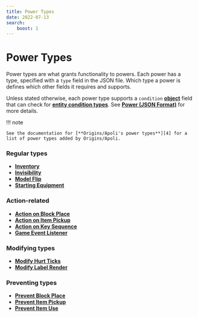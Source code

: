 ```yaml
---
title: Power Types
date: 2022-07-13
search:
    boost: 1
---
```


#   Power Types

Power types are what grants functionality to powers. Each power has a type, specified with a `type` field in the JSON file. Which type a power is defines which other fields it requires and supports.

Unless stated otherwise, each power type supports a `condition` [**object**][1] field that can check for [**entity condition types**][2]. See [**Power (JSON Format)**][3] for more details.

!!! note

    See the documentation for [**Origins/Apoli's power types**][4] for a list of power types added by Origins/Apoli.


### Regular types

* [**Inventory**](power_types/inventory.md)
* [**Invisibility**](power_types/invisibility.md)
* [**Model Flip**](power_types/model_flip.md)
* [**Starting Equipment**](power_types/starting_equipment.md)


### Action-related

* [**Action on Block Place**](power_types/action_on_block_place.md)
* [**Action on Item Pickup**](power_types/action_on_item_pickup.md)
* [**Action on Key Sequence**](power_types/action_on_key_sequence.md)
* [**Game Event Listener**](power_types/game_event_listener.md)


### Modifying types

* [**Modify Hurt Ticks**](power_types/modify_hurt_ticks.md)
* [**Modify Label Render**](power_types/modify_label_render.md)


### Preventing types

* [**Prevent Block Place**](power_types/prevent_block_place.md)
* [**Prevent Item Pickup**](power_types/prevent_item_pickup.md)
* [**Prevent Item Use**](power_types/prevent_item_use.md)



[1]: https://origins.readthedocs.io/en/latest/types/data_types/object
[2]: entity_condition_types.md
[3]: https://origins.readthedocs.io/en/latest/json/power
[4]: https://origins.readthedocs.io/en/latest/types/power_types
